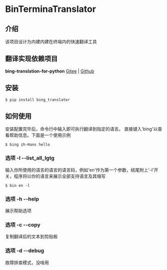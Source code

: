 # BinTerminaTranslator

## 介绍

该项目设计为内建内建在终端内的快速翻译工具

## 翻译实现依赖项目
__bing-translation-for-python__ [Gitee][1] | [Github][2]

## 安装

    $ pip install bing_translator

## 如何使用

安装配置完毕后，命令行中输入即可执行翻译到指定的语言。
直接键入'bing'以查看帮助信息。下面是一个使用示例

    $ bing zh-Hans hello

### 选项 -l --list_all_lgtg
输入你所使用的语言的语言的语言码，例如'en'作为第一个参数，结尾附上'-l'开关，程序将以你的语言来展示全部支持语言及其缩写

    $ bin en -l

### 选项 -h --help

展示帮助选项

### 选项 -c --copy
复制翻译后的文本到剪贴板

### 选项 -d --debug
故障排查模式，没啥用

<!-- Doc网站 -->

<!-- TODO bing-translation-for-python 项目地址 -->
<!-- Gitee -->
[1]:https://gitee.com/abchiyi/bing_translation_for_python

<!-- Github -->
[2]:https:......

